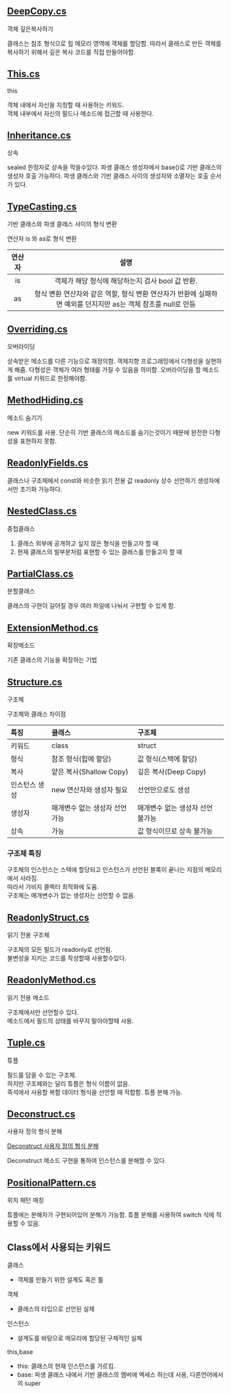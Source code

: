 ## [DeepCopy.cs](https://github.com/twozeronine/Csharp_Study/blob/main/Class/DeepCopy.cs)

객체 깊은복사하기

클래스는 참조 형식으로 힙 메모리 영역에 객체를 할당함.
따라서 클래스로 만든 객체를 복사하기 위해서 깊은 복사 코드를 직접 만들어야함.

## [This.cs](https://github.com/twozeronine/Csharp_Study/blob/main/Class/This.cs)

this

객체 내에서 자신을 지칭할 때 사용하는 키워드.  
객체 내부에서 자신의 필드나 메소드에 접근할 때 사용한다.

## [Inheritance.cs](https://github.com/twozeronine/Csharp_Study/blob/main/Class/Inheritance.cs)

상속

sealed 한정자로 상속을 막을수있다.
파생 클래스 생성자에서 base()로 기반 클래스의 생성자 호출 가능하다.
파생 클래스와 기반 클래스 사이의 생성자와 소멸자는 호출 순서가 있다.

## [TypeCasting.cs](https://github.com/twozeronine/Csharp_Study/blob/main/Class/TypeCasting.cs)

기반 클래스와 파생 클래스 사이의 형식 변환

연산자 is 와 as로 형식 변환

| 연산자 |                                                     설명                                                      |
| :----: | :-----------------------------------------------------------------------------------------------------------: |
|   is   |                               객체가 해당 형식에 해당하는지 검사 bool 값 반환.                                |
|   as   | 형식 변환 연산자와 같은 역할, 형식 변환 연산자가 반환에 실패하면 예외를 던지지만 as는 객체 참조를 null로 만듬 |

## [Overriding.cs](https://github.com/twozeronine/Csharp_Study/blob/main/Class/Overriding.cs)

오버라이딩

상속받은 메소드를 다른 기능으로 재정의함.
객체지향 프로그래밍에서 다형성을 실현하게 해줌.
다형성은 객체가 여러 형태를 가질 수 있음을 의미함.
오버라이딩을 할 메소드를 virtual 키워드로 한정해야함.

## [MethodHiding.cs](https://github.com/twozeronine/Csharp_Study/blob/main/Class/MethodHiding.cs)

메소드 숨기기

new 키워드를 사용.
단순히 기반 클래스의 메소드를 숨기는것이기 때문에 완전한 다형성을 표현하지 못함.

## [ReadonlyFields.cs](https://github.com/twozeronine/Csharp_Study/blob/main/Class/ReadonlyFields.cs)

클래스나 구조체에서 const와 비슷한 읽기 전용 값 readonly 상수 선언하기 생성자에서만 초기화 가능하다.

## [NestedClass.cs](https://github.com/twozeronine/Csharp_Study/blob/main/Class/NestedClass.cs)

중첩클래스

1. 클래스 외부에 공개하고 싶지 않은 형식을 만들고자 할 때
2. 현재 클래스의 빌부분처럼 표현할 수 있는 클래스를 만들고자 할 때

## [PartialClass.cs](https://github.com/twozeronine/Csharp_Study/blob/main/Class/PartialClass.cs)

분할클래스

클래스의 구현이 길어질 경우 여러 파일에 나눠서 구현할 수 있게 함.

## [ExtensionMethod.cs](https://github.com/twozeronine/Csharp_Study/blob/main/Class/ExtensionMethod.cs)

확장메소드

기존 클래스의 기능을 확장하는 기법

## [Structure.cs](https://github.com/twozeronine/Csharp_Study/blob/main/Class/Structure.cs)

구조체

구조체와 클래스 차이점

| 특징          | 클래스                         | 구조체                           |
| :------------ | :----------------------------- | :------------------------------- |
| 키워드        | class                          | struct                           |
| 형식          | 참조 형식(힙에 할당)           | 값 형식(스택에 할당)             |
| 복사          | 얕은 복사(Shallow Copy)        | 깊은 복사(Deep Copy)             |
| 인스턴스 생성 | new 연산자와 생성자 필요       | 선언만으로도 생성                |
| 생성자        | 매개변수 없는 생성자 선언 가능 | 매개변수 없는 생성자 선언 불가능 |
| 상속          | 가능                           | 값 형식이므로 상속 불가능        |

### 구조체 특징

구조체의 인스턴스는 스택에 할당되고 인스턴스가 선언된 블록이 끝나는 지점의 메모리에서 사라짐.  
따라서 가비지 콜렉터 최적화에 도움.  
구조체는 매개변수가 없는 생성자는 선언할 수 없음.

## [ReadonlyStruct.cs](https://github.com/twozeronine/Csharp_Study/blob/main/Class/ReadonlyStruct.cs)

읽기 전용 구조체

구조체의 모든 필드가 readonly로 선언됨.  
불변성을 지키는 코드를 작성할때 사용할수있다.

## [ReadonlyMethod.cs](https://github.com/twozeronine/Csharp_Study/blob/main/Class/ReadonlyMethod.cs)

읽기 전용 메소드

구조체에서만 선언할수 있다.  
메소드에서 필드의 상태를 바꾸지 말아야할때 사용.

## [Tuple.cs](https://github.com/twozeronine/Csharp_Study/blob/main/Class/Tuple.cs)

튜플

필드를 담을 수 있는 구조체.  
하지만 구조체와는 달리 튜플은 형식 이름이 없음.  
즉석에서 사용할 복합 데이터 형식을 선언할 때 적합함.
튜플 분해 가능.

## [Deconstruct.cs](https://github.com/twozeronine/Csharp_Study/blob/main/Class/Deconstruct.cs)

사용자 정의 형식 분해

[Deconstruct 사용자 정의 형식 분해](https://docs.microsoft.com/ko-kr/dotnet/csharp/deconstruct)

Deconstruct 메소드 구현을 통하여 인스턴스를 분해할 수 있다.

## [PositionalPattern.cs](https://github.com/twozeronine/Csharp_Study/blob/main/Class/PositionalPattern.cs)

위치 패턴 매칭

튜플에는 분해자가 구현되어있어 분해가 가능함.
튜플 분해를 사용하여 switch 식에 적용할 수 있음.

## Class에서 사용되는 키워드

클래스

- 객체를 만들기 위한 설계도 혹은 틀

객체

- 클래스의 타입으로 선언된 실체

인스턴스

- 설계도를 바탕으로 메모리에 할당된 구체적인 실체

this,base

- this: 클래스의 현재 인스턴스를 가르킴.
- base: 파생 클래스 내에서 기반 클래스의 멤버에 엑세스 하는데 사용, 다른언어에서의 super
